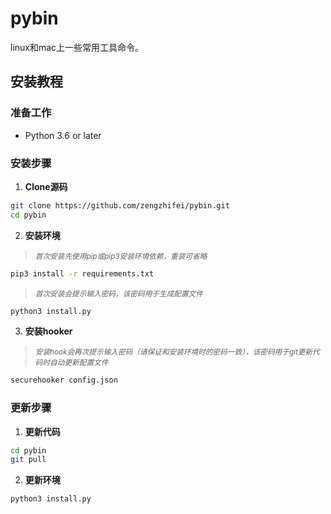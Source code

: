 # pybin

linux和mac上一些常用工具命令。

## 安装教程

### 准备工作
- Python 3.6 or later

### 安装步骤
1. **Clone源码**
```sh
git clone https://github.com/zengzhifei/pybin.git
cd pybin
```

2. **安装环境**
> <small>_首次安装先使用pip或pip3安装环境依赖，重装可省略_</small>
```sh
pip3 install -r requirements.txt
```
> <small>_首次安装会提示输入密码，该密码用于生成配置文件_</small>
```sh
python3 install.py
```

3. **安装hooker**
> <small>_安装hook会再次提示输入密码（请保证和安装环境时的密码一致），该密码用于git更新代码时自动更新配置文件_</small>
```sh
securehooker config.json
```

### 更新步骤
1. **更新代码**
```sh
cd pybin
git pull
```

2. **更新环境**
```sh
python3 install.py
```

